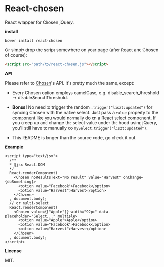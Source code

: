 # React-chosen

[React](http://facebook.github.io/react/) wrapper for [Chosen](http://harvesthq.github.io/chosen/) jQuery.

**install**

```sh
bower install react-chosen
```

Or simply drop the script somewhere on your page (after React and Chosen of course):

```html
<script src="path/to/react-chosen.js"></script>
```

**API**

Please refer to [Chosen](http://harvesthq.github.io/chosen/)'s API. It's pretty much the same, except:

- Every Chosen option employs camelCase, e.g. disable_search_threshold -> disableSearchThreshold.

- **Bonus!** No need to trigger the random `.trigger("liszt:updated")` for syncing Chosen with the native select. Just pass a `value` property to the component like you would normally do on a React select component. If you creep up and change the select value under the hood using jQuery, you'll still have to manually do `mySelect.trigger("liszt:updated")`.

- This README is longer than the source code, go check it out.

**Example**

```
<script type="text/jsx">
  /**
  * @jsx React.DOM
  */
  React.renderComponent(
    <Chosen noResultsText="No result" value="Harvest" onChange={doSomething}>
      <option value="Facebook">Facebook</option>
      <option value="Harvest">Harvest</option>
    </Chosen>
  , document.body);
  // or multi-select
  React.renderComponent(
    <Chosen value={["Apple"]} width="92px" data-placeholder="Select..." multiple>
      <option value="Apple">Apple</option>
      <option value="Facebook">Facebook</option>
      <option value="Harvest">Harvest</option>
    </Chosen>
  , document.body);
</script>
```

**License**

MIT.

